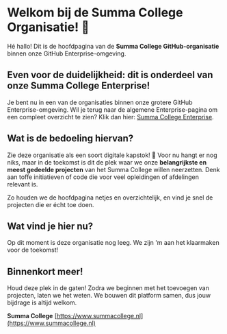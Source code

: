 # Welkom bij de Summa College Organisatie! 👋

Hé hallo! Dit is de hoofdpagina van de **Summa College GitHub-organisatie** binnen onze GitHub Enterprise-omgeving.

## Even voor de duidelijkheid: dit is onderdeel van onze Summa College Enterprise!

Je bent nu in een van de organisaties binnen onze grotere GitHub Enterprise-omgeving. Wil je terug naar de algemene Enterprise-pagina om een compleet overzicht te zien? Klik dan hier: [Summa College Enterprise](https://github.com/enterprises/summacollege).

## Wat is de bedoeling hiervan?

Zie deze organisatie als een soort digitale kapstok! 🧥 Voor nu hangt er nog niks, maar in de toekomst is dit de plek waar we onze **belangrijkste en meest gedeelde projecten** van het Summa College willen neerzetten. Denk aan toffe initiatieven of code die voor veel opleidingen of afdelingen relevant is.

Zo houden we de hoofdpagina netjes en overzichtelijk, en vind je snel de projecten die er écht toe doen.

## Wat vind je hier nu?

Op dit moment is deze organisatie nog leeg. We zijn 'm aan het klaarmaken voor de toekomst!

## Binnenkort meer!

Houd deze plek in de gaten! Zodra we beginnen met het toevoegen van projecten, laten we het weten. We bouwen dit platform samen, dus jouw bijdrage is altijd welkom.

**Summa College**
[https://www.summacollege.nl](https://www.summacollege.nl)
